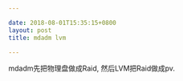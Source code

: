 ```yaml
---

date: 2018-08-01T15:35:15+0800
layout: post
title: mdadm lvm

---
```


mdadm先把物理盘做成Raid, 然后LVM把Raid做成pv.
